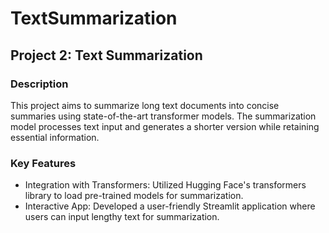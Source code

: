 # TextSummarization
## Project 2: Text Summarization
### Description<br>
This project aims to summarize long text documents into concise summaries using state-of-the-art transformer models. The summarization model processes text input and generates a shorter version while retaining essential information.

### Key Features<br>
* Integration with Transformers: Utilized Hugging Face's transformers library to load pre-trained models for summarization.
* Interactive App: Developed a user-friendly Streamlit application where users can input lengthy text for summarization.
